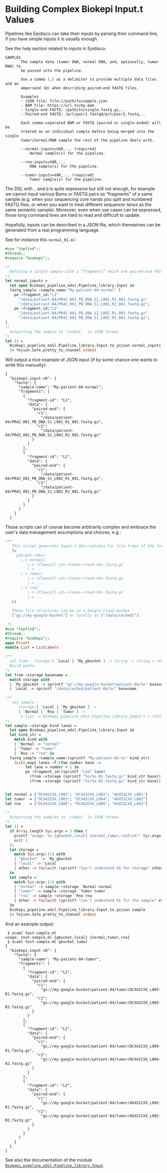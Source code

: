 Building Complex Biokepi Input.t Values
=======================================

Pipelines like Epidisco can take their inputs by parsing their command line, if
you have simple inputs it is usually enough.

See the help section related to inputs in Epidisco:


```
SAMPLES
       The sample data (tumor DNA, normal DNA, and, optionally, tumor RNA) to
       be passed into the pipeline.

       Use a comma (,) as a delimiter to provide multiple data files and an
       ampersand (@) when describing paired-end FASTQ files.

       Examples
       - JSON file: file://path/to/sample.json
       - BAM file: https://url.to/my.bam
       - Single-end FASTQ: /path/to/single.fastq.gz,..
       - Paired-end FASTQ: /p/t/pair1.fastq@/p/t/pair2.fastq,..

       Each comma-separated BAM or FASTQ (paired or single-ended) will be
       treated as an individual sample before being merged into the single
       tumor/normal/RNA sample the rest of the pipeline deals with.

       --normal-inputs=VAR,... (required)
           Normal sample(s) for the pipeline.

       --rna-inputs=VAR,...
           RNA sample(s) for the pipeline.

       --tumor-inputs=VAR,... (required)
           Tumor sample(s) for the pipeline.
```

The DSL with `,` and `@` is quite expressive but still not enough, for example
we cannot input various Bams or FASTQ pairs as “fragments” of a same sample
(e.g. when your sequencing core hands you split and numbered FASTQ files, or
when you want to treat different sequencer *lanes* as the same semantic sample).
Moreover, even when use cases can be expressed, those long command lines are
hard to read and difficult to update.

Hopefully, inputs can be described in a JSON file, which themselves can be
generated from a real programming language.

See for instance this `normal_01.ml`:

```ocaml
#use "topfind";;
#thread;;
#require "biokepi";;

(*
  Defining a single sample with 2 “fragments” which are paired-end FASTQ files.
*)
let normal_inputs =
  let open Biokepi_pipeline_edsl.Pipeline_library.Input in
  fastq_sample ~sample_name:"My-patient-04-normal" [
    pe ~fragment_id:"L1"
      "/data/patient-04/PR42_001_PB_DNA_S1_L001_R1_001.fastq.gz"
      "/data/patient-04/PR42_001_PB_DNA_S1_L001_R2_001.fastq.gz";
    pe ~fragment_id:"L2"
      "/data/patient-04/PR42_001_PB_DNA_S1_L002_R1_001.fastq.gz"
      "/data/patient-04/PR42_001_PB_DNA_S1_L002_R2_001.fastq.gz";
]
(*
  Outputting the sample to `stdout`  in JSON format.
*)
let () =
  Biokepi_pipeline_edsl.Pipeline_library.Input.to_yojson normal_inputs
  |> Yojson.Safe.pretty_to_channel stdout
```

Will output a nice example of JSON input (if by some chance one wants to write
this manually):

```
{
  "biokepi-input-v0": {
    "fastq": {
      "sample-name": "My-patient-04-normal",
      "fragments": [
        {
          "fragment-id": "L1",
          "data": {
            "paired-end": {
              "r1":
                "/data/patient-04/PR42_001_PB_DNA_S1_L001_R1_001.fastq.gz",
              "r2":
                "/data/patient-04/PR42_001_PB_DNA_S1_L001_R2_001.fastq.gz"
            }
          }
        },
        {
          "fragment-id": "L2",
          "data": {
            "paired-end": {
              "r1":
                "/data/patient-04/PR42_001_PB_DNA_S1_L002_R1_001.fastq.gz",
              "r2":
                "/data/patient-04/PR42_001_PB_DNA_S1_L002_R2_001.fastq.gz"
            }
          }
        }
      ]
    }
  }
```

Those scripts can of course become arbitrarily complex and embrace the user's
data management assumptions and choices, e.g.:

```ocaml
(** 
   This script generates Input.t descriptions for file trees of the form:
   {v
     patient-<nb>/
       \-> normal/
          \-> <flowcell-id>-<lane>-<read-nb>.fastq.gz
          \-> ...
       \-> tumor/
          \-> <flowcell-id>-<lane>-<read-nb>.fastq.gz
          \-> ...
       \-> rna/
          \-> <flowcell-id>-<lane>-<read-nb>.fastq.gz
          \-> ...
   v}
   
   Those file structures can be in a Google-Cloud bucket
   ["gs://my-google-bucket"] or locally at ["/data/cached/"].

 *)
#use "topfind";;
#thread;;
#require "biokepi";;
open Printf
module List = ListLabels

(**
  val from : storage:[ `Local | `My_gbucket ] -> string -> string = <fun>
  Build paths.
*)
let from ~storage basename =
  match storage with
  | `My_gbucket -> sprintf "gs://my-google-bucket/patient-04/%s" basename
  | `Local -> sprintf "/data/cached/patient-04/%s" basename

(**
   val sample :
      storage:[ `Local | `My_gbucket ] ->
      [ `Normal | `Rna | `Tumor ] ->
      'a list -> Biokepi_pipeline_edsl.Pipeline_library.Input.t = <fun>
*)
let sample ~storage kind lanes =
  let open Biokepi_pipeline_edsl.Pipeline_library.Input in
  let kind_str =
    match kind with
    | `Normal -> "normal"
    | `Tumor -> "tumor"
    | `Rna -> "rna" in
  fastq_sample ~sample_name:(sprintf "My-patient-04-%s" kind_str)
    (List.mapi lanes ~f:(fun number base ->
         let lane = number + 1 in
         pe ~fragment_id:(sprintf "L%d" lane)
           (from ~storage (sprintf "%s/%s-R1.fastq.gz" kind_str base))
           (from ~storage (sprintf "%s/%s-R2.fastq.gz" kind_str base))))


let normal = ["DCX42CXX_L001"; "DCX42CXX_L002"; "AGX51CXX_L001"]
let tumor  = ["DCX42CXX_L003"; "DCX42CXX_L004"; "AGX51CXX_L002"]
let rna    = ["DCX42CXX_L005"; "DCX42CXX_L005"; "AGX51CXX_L003"]

(*
  Outputting the samples to `stdout` in JSON format.
*)
let () =
  if Array.length Sys.argv < 3 then (
    printf "usage: %s {gbucket,local} {normal,tumor,rna}\n%!" Sys.argv.(0);
    exit 1
  );
  let storage =
    match Sys.argv.(1) with
    | "gbucket" -> `My_gbucket
    | "local" -> `Local
    | other -> failwith (sprintf "Can't undestand %S for storage" other)
  in
  let sample =
    match Sys.argv.(2) with
    | "normal" -> sample ~storage `Normal normal
    | "tumor" -> sample ~storage `Tumor tumor
    | "rna" -> sample ~storage `Rna rna
    | other -> failwith (sprintf "Can't undestand %S for the sample" other)
  in
  Biokepi_pipeline_edsl.Pipeline_library.Input.to_yojson sample
  |> Yojson.Safe.pretty_to_channel stdout
```

And an example output:

```
 $ ocaml test-sample.ml
usage: test-sample.ml {gbucket,local} {normal,tumor,rna}
 $ ocaml test-sample.ml gbucket tumor
{
  "biokepi-input-v0": {
    "fastq": {
      "sample-name": "My-patient-04-tumor",
      "fragments": [
        {
          "fragment-id": "L1",
          "data": {
            "paired-end": {
              "r1":
                "gs://my-google-bucket/patient-04/tumor/DCX42CXX_L003-R1.fastq.gz",
              "r2":
                "gs://my-google-bucket/patient-04/tumor/DCX42CXX_L003-R2.fastq.gz"
            }
          }
        },
        {
          "fragment-id": "L2",
          "data": {
            "paired-end": {
              "r1":
                "gs://my-google-bucket/patient-04/tumor/DCX42CXX_L004-R1.fastq.gz",
              "r2":
                "gs://my-google-bucket/patient-04/tumor/DCX42CXX_L004-R2.fastq.gz"
            }
          }
        },
        {
          "fragment-id": "L3",
          "data": {
            "paired-end": {
              "r1":
                "gs://my-google-bucket/patient-04/tumor/AGX51CXX_L002-R1.fastq.gz",
              "r2":
                "gs://my-google-bucket/patient-04/tumor/AGX51CXX_L002-R2.fastq.gz"
            }
          }
        }
      ]
    }
  }
}
```

See also the documentation of the module
[`Biokepi_pipeline_edsl.Pipeline_library.Input`](http://www.hammerlab.org/docs/biokepi/master/api/Biokepi_pipeline_edsl.Pipeline_library.Input.html).

